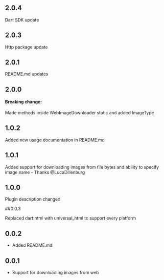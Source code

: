 ## 2.0.4

Dart SDK update

## 2.0.3

Http package update

## 2.0.1

README.md updates

## 2.0.0

#### Breaking change:

Made methods inside WebImageDownloader static and added ImageType

## 1.0.2

Added new usage documentation in README.md

## 1.0.1

Added support for downloading images from file bytes and ability to specify image name - Thanks
@LucaDillenburg

## 1.0.0

Plugin description changed

##0.0.3

Replaced dart:html with universal_html to support every platform

## 0.0.2

* Added README.md

## 0.0.1

* Support for downloading images from web


